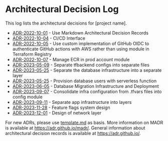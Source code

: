 # Architectural Decision Log

This log lists the architectural decisions for [project name].

<!-- adrlog -- Regenerate the content by using "adr-log -i -e template.md". You can install it via "npm install -g adr-log" -->

- [ADR-2022-10-01](infra/2022-10-01-use-markdown-architectural-decision-records.md) - Use Markdown Architectural Decision Records
- [ADR-2022-10-04](infra/2022-10-04-ci-cd-interface.md) - CI/CD Interface
- [ADR-2022-10-05](infra/2022-10-05-use-custom-implementation-of-github-oidc.md) - Use custom implementation of GitHub OIDC to authenticate GitHub actions with AWS rather than using module in Terraform Registry
- [ADR-2022-10-07](infra/2022-10-07-manage-ecr-in-prod-account-module.md) - Manage ECR in prod account module
- [ADR-2023-05-09](infra/2023-05-09-separate-terraform-backend-configs-into-separate-config-files.md) - Separate tfbackend configs into separate files
- [ADR-2023-05-25](infra/2023-05-25-separate-database-infrastructure-into-separate-layer.md) - Separate the database infrastructure into a separate layer
- [ADR-2023-05-25](infra/2023-05-25-provision-database-users-with-serverless-function.md) - Provision database users with serverless function
- [ADR-2023-06-05](infra/2023-06-05-database-migration-architecture.md) - Database Migration Infrastructure and Deployment
- [ADR-2023-09-07](infra/2023-09-07-consolidate-infra-config-from-tfvars-files-into-config-module.md) - Consolidate infra configuration from .tfvars files into config module
- [ADR-2023-09-11](infra/2023-09-11-separate-app-infrastructure-into-layers.md) - Separate app infrastructure into layers
- [ADR-2023-11-28](infra/2023-11-28-feature-flags-system-design.md) - Feature flags system design
- [ADR-2023-12-01](infra/2023-12-01-network-layer-design.md) - Design of network layer

<!-- adrlogstop -->

For new ADRs, please use [template.md](template.md) as basis.
More information on MADR is available at <https://adr.github.io/madr/>.
General information about architectural decision records is available at <https://adr.github.io/>.
